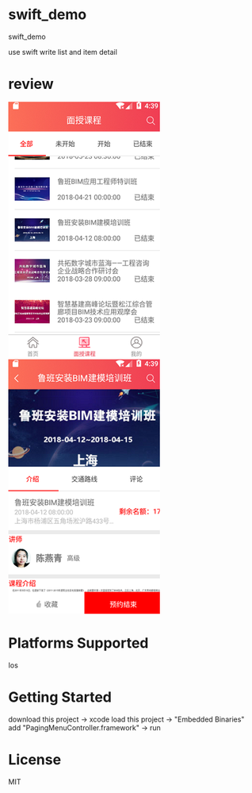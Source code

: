 # swift_demo
swift_demo

use swift write list and item detail
# review
![review](https://github.com/huangnan78100/swift_demo/blob/master/review-image/2.png)    ![review](https://github.com/huangnan78100/swift_demo/blob/master/review-image/1.png) 
# Platforms Supported
 Ios
# Getting Started
download this project -> xcode load this project -> "Embedded Binaries" add "PagingMenuController.framework" -> run

# License
MIT

